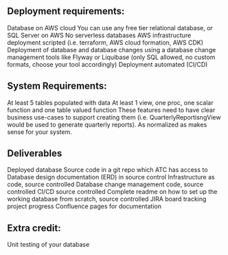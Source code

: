 ## Deployment requirements:
Database on AWS cloud
You can use any free tier relational database, or SQL Server on AWS
No serverless databases
AWS infrastructure deployment scripted (i.e. terraform, AWS cloud formation, AWS CDK)
Deployment of database and database changes using a database change management tools like Flyway or Liquibase (only SQL allowed, no custom formats, choose your tool accordingly)
Deployment automated (CI/CD)
 
## System Requirements:
At least 5 tables populated with data
At least 1 view, one proc, one scalar function and one table valued function
These features need to have clear business use-cases to support creating them (i.e. QuarterlyReportisngView would be used to generate quarterly reports).
As normalized as makes sense for your system.
 
## Deliverables
Deployed database
Source code in a git repo which ATC has access to
Database design documentation (ERD)  in source control
Infrastructure as code, source controlled
Database change management code, source controlled
CI/CD source controlled
Complete readme on how to set up the working database from scratch, source controlled
JIRA board tracking project progress
Confluence pages for documentation
 
## Extra credit:
Unit testing of your database
